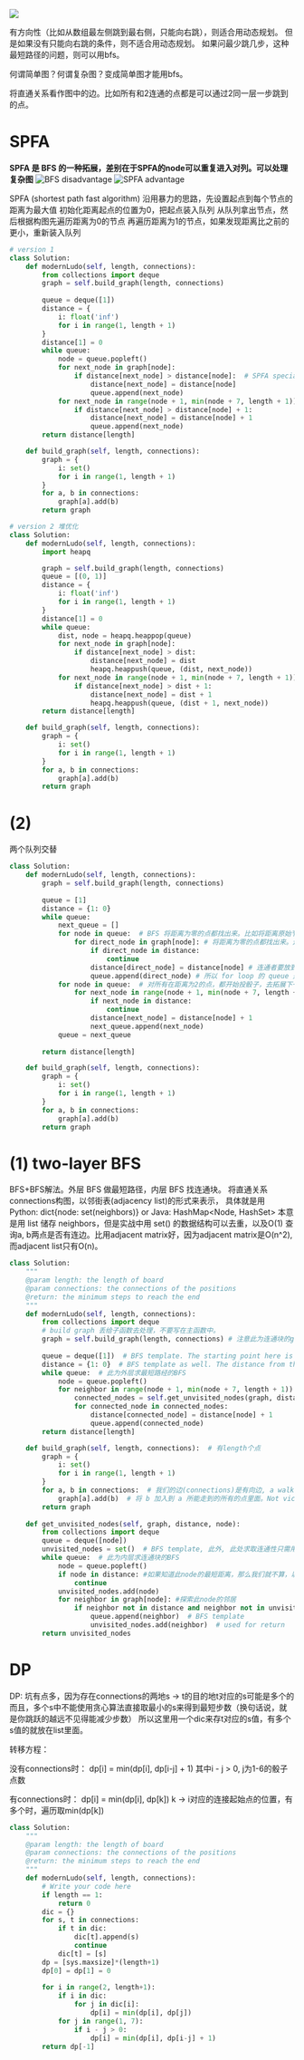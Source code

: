 ![](https://i.postimg.cc/cJBkgxVZ/2022-08-30-at-21-52-15.png)

有方向性（比如从数组最左侧跳到最右侧，只能向右跳），则适合用动态规划。
但是如果没有只能向右跳的条件，则不适合用动态规划。
如果问最少跳几步，这种最短路径的问题，则可以用bfs。

何谓简单图？何谓复杂图？变成简单图才能用bfs。 

将直通关系看作图中的边。比如所有和2连通的点都是可以通过2同一层一步跳到的点。

# SPFA 
**SPFA 是 BFS 的一种拓展，差别在于SPFA的node可以重复进入对列。可以处理复杂图**
![BFS disadvantage](https://i.postimg.cc/cLvDt3pZ/2022-08-30-at-23-07-27.png)
![SPFA advantage](https://i.postimg.cc/dQGHHbFz/2022-08-31-at-00-26-02.png)

SPFA (shortest path fast algorithm)
沿用暴力的思路，先设置起点到每个节点的距离为最大值
初始化距离起点的位置为0，把起点装入队列
从队列拿出节点，然后根据构图先遍历距离为0的节点
再遍历距离为1的节点，如果发现距离比之前的更小，重新装入队列
```python
# version 1
class Solution:
    def modernLudo(self, length, connections):
        from collections import deque
        graph = self.build_graph(length, connections)
        
        queue = deque([1])
        distance = {
            i: float('inf')
            for i in range(1, length + 1)
        }
        distance[1] = 0
        while queue:
            node = queue.popleft()
            for next_node in graph[node]:
                if distance[next_node] > distance[node]:  # SPFA special.
                    distance[next_node] = distance[node]
                    queue.append(next_node)
            for next_node in range(node + 1, min(node + 7, length + 1)):
                if distance[next_node] > distance[node] + 1:
                    distance[next_node] = distance[node] + 1
                    queue.append(next_node)
        return distance[length]

    def build_graph(self, length, connections):
        graph = {
            i: set()
            for i in range(1, length + 1)
        }
        for a, b in connections:
            graph[a].add(b)
        return graph

# version 2 堆优化
class Solution:
    def modernLudo(self, length, connections):
        import heapq

        graph = self.build_graph(length, connections)
        queue = [(0, 1)]
        distance = {
            i: float('inf')
            for i in range(1, length + 1)
        }
        distance[1] = 0
        while queue:
            dist, node = heapq.heappop(queue)
            for next_node in graph[node]:
                if distance[next_node] > dist:
                    distance[next_node] = dist
                    heapq.heappush(queue, (dist, next_node))
            for next_node in range(node + 1, min(node + 7, length + 1)):
                if distance[next_node] > dist + 1:
                    distance[next_node] = dist + 1
                    heapq.heappush(queue, (dist + 1, next_node))
        return distance[length]

    def build_graph(self, length, connections):
        graph = {
            i: set()
            for i in range(1, length + 1)
        }
        for a, b in connections:
            graph[a].add(b)
        return graph
```

# (2) 
两个队列交替
```python
class Solution:
    def modernLudo(self, length, connections):
        graph = self.build_graph(length, connections)
        
        queue = [1]
        distance = {1: 0}
        while queue:
            next_queue = []
            for node in queue:  # BFS 将距离为零的点都找出来。比如将距离原始节点为2的点都找出来放在同一层。
                for direct_node in graph[node]: # 将距离为零的点都找出来。还包括孙节点，曾孙节点，etc.
                    if direct_node in distance:
                        continue
                    distance[direct_node] = distance[node] # 连通者要放到同一层，所以距离不加一。
                    queue.append(direct_node) # 所以 for loop 的 queue 是动态增长的。
            for node in queue:  # 对所有在距离为2的点，都开始投骰子，去拓展下一层。
                for next_node in range(node + 1, min(node + 7, length + 1)):
                    if next_node in distance:
                        continue
                    distance[next_node] = distance[node] + 1
                    next_queue.append(next_node)
            queue = next_queue
                
        return distance[length]

    def build_graph(self, length, connections):
        graph = {
            i: set()
            for i in range(1, length + 1)
        }
        for a, b in connections:
            graph[a].add(b)
        return graph
```
# (1) two-layer BFS
BFS+BFS解法。外层 BFS 做最短路径，内层 BFS 找连通块。
将直通关系connections构图，以邻街表(adjacency list)的形式来表示，
具体就是用 Python: dict{node: set(neighbors)} or Java: HashMap<Node, HashSet<Node>>
本意是用 list 储存 neighbors，但是实战中用 set() 的数据结构可以去重，以及O(1) 查询a, b两点是否有连边。比用adjacent matrix好，因为adjacent matrix是O(n^2), 而adjacent list只有O(n)。

```python
class Solution:
    """
    @param length: the length of board
    @param connections: the connections of the positions
    @return: the minimum steps to reach the end
    """
    def modernLudo(self, length, connections):
        from collections import deque
        # build graph 丢给子函数去处理，不要写在主函数中。
        graph = self.build_graph(length, connections) # 注意此为连通块的graph, 不是最短路径的graph。
        
        queue = deque([1])  # BFS template. The starting point here is node 1, not zero based.
        distance = {1: 0}  # BFS template as well. The distance from the starting point to the starting point is zero.
        while queue:  # 此为外层求最短路经的BFS
            node = queue.popleft()
            for neighbor in range(node + 1, min(node + 7, length + 1)):  # 掷六面骰子，此处就是BFS找邻居。
                connected_nodes = self.get_unvisited_nodes(graph, distance, neighbor)  # 找出有效的邻居，此处有效的定义是有连通。比如1 -> 2 （1的当前邻居）-> 4 -> 10, 就是 1, 2, 4, 10 是连通的。另外，此处传入distance这个dict有助于效率，避免重复计算。比如，掷出从1跳三步到4，1->4->10, 这样的路径在1->2->4->10就有走过了。此处做了这样的优化，保证每个点只被走过一次。所以我们的complexity 两个BFS是 O(2(n+m)) 而不是 O((n+m)^2)。
                for connected_node in connected_nodes:
                    distance[connected_node] = distance[node] + 1
                    queue.append(connected_node)
        return distance[length] 

    def build_graph(self, length, connections):  # 有length个点
        graph = {
            i: set()
            for i in range(1, length + 1)
        }
        for a, b in connections:  # 我们的边(connections)是有向边, a walk to b。
            graph[a].add(b)  # 将 b 加入到 a 所能走到的所有的点里面。Not vice versa.
        return graph
        
    def get_unvisited_nodes(self, graph, distance, node):
        from collections import deque
        queue = deque([node])
        unvisited_nodes = set()  # BFS template, 此外, 此处求取连通性只需用到set(), 不需要用到dict()。
        while queue:  # 此为内层求连通块的BFS
            node = queue.popleft()
            if node in distance: #如果知道此node的最短距离，那么我们就不算，以避免重复。
                continue
            unvisited_nodes.add(node)
            for neighbor in graph[node]: #探索此node的邻居
                if neighbor not in distance and neighbor not in unvisited_nodes: #Lipin: the 2nd condition 是video老师加上的，我怀疑不需要。
                    queue.append(neighbor)  # BFS template
                    unvisited_nodes.add(neighbor)  # used for return
        return unvisited_nodes
```

# DP
DP:
坑有点多，因为存在connections的两地s -> t的目的地t对应的s可能是多个的
而且，多个s中不能使用贪心算法直接取最小的s来得到最短步数（换句话说，就是你跳跃的越远不见得能减少步数）
所以这里用一个dic来存t对应的s值，有多个s值的就放在list里面。

转移方程：

没有connections时：
dp[i] = min(dp[i], dp[i-j] + 1)
其中i - j > 0, j为1-6的骰子点数

有connections时：
dp[i] = min(dp[i], dp[k])
k -> i对应的连接起始点的位置，有多个时，遍历取min(dp[k])
```python
class Solution:
    """
    @param length: the length of board
    @param connections: the connections of the positions
    @return: the minimum steps to reach the end
    """
    def modernLudo(self, length, connections):
        # Write your code here
        if length == 1:
            return 0
        dic = {}
        for s, t in connections:
            if t in dic:
                dic[t].append(s)
                continue
            dic[t] = [s]
        dp = [sys.maxsize]*(length+1)
        dp[0] = dp[1] = 0
        
        for i in range(2, length+1):
            if i in dic:
                for j in dic[i]:
                    dp[i] = min(dp[i], dp[j])
            for j in range(1, 7):
                if i - j > 0:
                    dp[i] = min(dp[i], dp[i-j] + 1)
        return dp[-1]
```